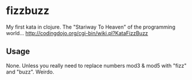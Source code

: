 # fizzbuzz

My first kata in clojure. The "Stariway To Heaven" of the programming world... <http://codingdojo.org/cgi-bin/wiki.pl?KataFizzBuzz>

## Usage

None. Unless you really need to replace numbers mod3 & mod5 with "fizz" and
"buzz". Weirdo.
